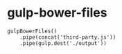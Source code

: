 # gulp-bower-files

```
gulpBowerFiles()
    .pipe(concat('third-party.js'))
    .pipe(gulp.dest('./output'))
```